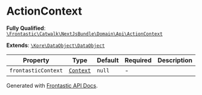 #  ActionContext

**Fully Qualified**: [`\Frontastic\Catwalk\NextJsBundle\Domain\Api\ActionContext`](../../../../../src/php/NextJsBundle/Domain/Api/ActionContext.php)

**Extends**: [`\Kore\DataObject\DataObject`](https://github.com/kore/DataObject)

Property|Type|Default|Required|Description
--------|----|-------|--------|-----------
`frontasticContext` | [`Context`](Context.md) | `null` | - | 

Generated with [Frontastic API Docs](https://github.com/FrontasticGmbH/apidocs).
